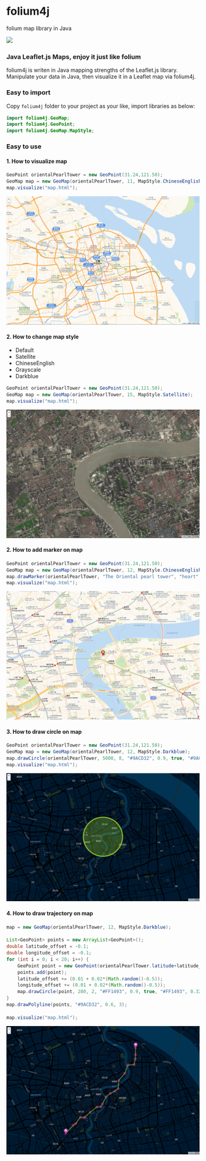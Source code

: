 # folium4j
folium map library in Java

![](https://camo.githubusercontent.com/d7a1f81a2ee7576ab86720d9135ab3c915550e3945a7859f1c0300ab22ac1cec/687474703a2f2f707974686f6e2d76697375616c697a6174696f6e2e6769746875622e696f2f666f6c69756d2f5f696d616765732f666f6c69756d5f6c6f676f2e6a7067)

### Java Leaflet.js Maps, enjoy it just like folium

folium4j is writen in Java mapping strengths of the Leaflet.js library. Manipulate your data in Java, then visualize it in a Leaflet map via folium4j.

### Easy to import

Copy ```folium4j``` folder to your project as your like, import libraries as below:

```java
import folium4j.GeoMap;
import folium4j.GeoPoint;
import folium4j.GeoMap.MapStyle;
``` 

### Easy to use

#### 1. How to visualize map

```java
GeoPoint orientalPearlTower = new GeoPoint(31.24,121.50);
GeoMap map = new GeoMap(orientalPearlTower, 11, MapStyle.ChineseEnglish);
map.visualize("map.html");
```
![](images/WX20220516-003532@2x.png)

#### 2. How to change map style

- Default
- Satellite
- ChineseEnglish
- Grayscale
- Darkblue

```java
GeoPoint orientalPearlTower = new GeoPoint(31.24,121.50);
GeoMap map = new GeoMap(orientalPearlTower, 15, MapStyle.Satellite);
map.visualize("map.html");
```
![](images/WX20220516-004132@2x.png)

#### 2. How to add marker on map

```java
GeoPoint orientalPearlTower = new GeoPoint(31.24,121.50);
GeoMap map = new GeoMap(orientalPearlTower, 12, MapStyle.ChineseEnglish);
map.drawMarker(orientalPearlTower, "The Oriental pearl tower", "heart", "white", "red");
map.visualize("map.html");
```
![](images/WX20220516-004714@2x.png)

#### 3. How to draw circle on map

```java
GeoPoint orientalPearlTower = new GeoPoint(31.24,121.50);
GeoMap map = new GeoMap(orientalPearlTower, 12, MapStyle.Darkblue);
map.drawCircle(orientalPearlTower, 5000, 8, "#9ACD32", 0.9, true, "#9ACD32", 0.28, "The Oriental pearl tower");
map.visualize("map.html");
```
![](images/WX20220516-005149@2x.png)

#### 4. How to draw trajectory on map

```java
map = new GeoMap(orientalPearlTower, 12, MapStyle.Darkblue);

List<GeoPoint> points = new ArrayList<GeoPoint>();
double latitude_offset = -0.1;
double longitude_offset = -0.1;
for (int i = 0; i < 20; i++) {
    GeoPoint point = new GeoPoint(orientalPearlTower.latitude+latitude_offset, orientalPearlTower.longitude+longitude_offset);
    points.add(point);
    latitude_offset += (0.01 + 0.02*(Math.random()-0.5));
    longitude_offset += (0.01 + 0.02*(Math.random()-0.5));
    map.drawCircle(point, 280, 2, "#FF1493", 0.9, true, "#FF1493", 0.32, null);
}
map.drawPolyline(points, "#9ACD32", 0.6, 3);
    
map.visualize("map.html");
```
![](images/WX20220516-005752@2x.png)